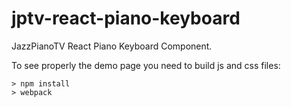 # jptv-react-piano-keyboard

JazzPianoTV React Piano Keyboard Component.

To see properly the demo page you need to build js and css files:

```
> npm install
> webpack
```
